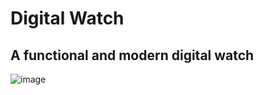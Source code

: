 # Digital Watch

## A functional and modern digital watch

![image](https://github.com/GabrielBetini/digital-watch/assets/54044791/23911cfe-157e-41ad-880e-f0a37722ecde)

